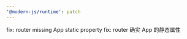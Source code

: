 ```yaml
---
'@modern-js/runtime': patch
---
```


fix: router missing App static property
fix: router 确实 App 的静态属性
